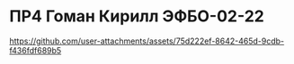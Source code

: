 # ПР4 Гоман Кирилл ЭФБО-02-22


https://github.com/user-attachments/assets/75d222ef-8642-465d-9cdb-f436fdf689b5


